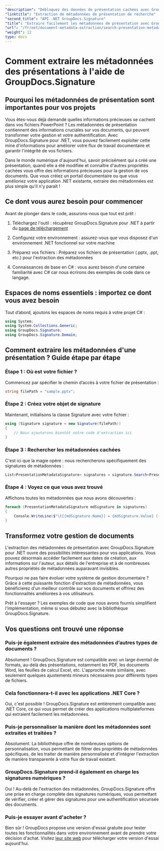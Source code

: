 ```yaml
---
"description": "Débloquez des données de présentation cachées avec GroupDocs.Signature pour .NET. Apprenez à extraire et exploiter les métadonnées pour optimiser votre système de gestion documentaire."
"linktitle": "Extraction de métadonnées de présentation de recherche"
"second_title": "API .NET GroupDocs.Signature"
"title": "Extraire facilement les métadonnées de présentation avec GroupDocs.Signature"
"url": "/fr/net/document-metadata-extraction/search-presentation-metadata-extraction/"
"weight": 12
type: docs
---
```

# Comment extraire les métadonnées des présentations à l'aide de GroupDocs.Signature

## Pourquoi les métadonnées de présentation sont importantes pour vos projets

Vous êtes-vous déjà demandé quelles informations précieuses se cachent dans vos fichiers PowerPoint ? Les métadonnées de présentation contiennent des informations cruciales sur vos documents, qui peuvent transformer votre gestion et votre authentification. Avec GroupDocs.Signature pour .NET, vous pouvez facilement exploiter cette mine d'informations pour améliorer votre flux de travail documentaire et garantir l'intégrité de vos fichiers.

Dans le monde numérique d'aujourd'hui, savoir précisément qui a créé une présentation, quand elle a été modifiée et connaître d'autres propriétés cachées vous offre des informations précieuses pour la gestion de vos documents. Que vous créiez un portail documentaire ou que vous amélioriez votre application .NET existante, extraire des métadonnées est plus simple qu'il n'y paraît !

## Ce dont vous aurez besoin pour commencer

Avant de plonger dans le code, assurons-nous que tout est prêt :

1. Téléchargez l'outil : récupérez GroupDocs.Signature pour .NET à partir du [page de téléchargement](https://releases.groupdocs.com/signature/net/)
   
2. Configurez votre environnement : assurez-vous que vous disposez d'un environnement .NET fonctionnel sur votre machine
   
3. Préparez vos fichiers : Préparez vos fichiers de présentation (.pptx, .ppt, etc.) pour l'extraction des métadonnées
   
4. Connaissances de base en C# : vous aurez besoin d'une certaine familiarité avec C# car nous écrirons des exemples de code dans ce langage.

## Espaces de noms essentiels : importez ce dont vous avez besoin

Tout d’abord, ajoutons les espaces de noms requis à votre projet C# :

```csharp
using System;
using System.Collections.Generic;
using GroupDocs.Signature;
using GroupDocs.Signature.Domain;
```

## Comment extraire les métadonnées d'une présentation ? Guide étape par étape

### Étape 1 : Où est votre fichier ?

Commencez par spécifier le chemin d’accès à votre fichier de présentation :

```csharp
string filePath = "sample.pptx";
```

### Étape 2 : Créez votre objet de signature

Maintenant, initialisons la classe Signature avec votre fichier :

```csharp
using (Signature signature = new Signature(filePath))
{
    // Nous ajouterons bientôt notre code d'extraction ici
}
```

### Étape 3 : Rechercher les métadonnées cachées

C'est ici que la magie opère : nous rechercherons spécifiquement des signatures de métadonnées :

```csharp
List<PresentationMetadataSignature> signatures = signature.Search<PresentationMetadataSignature>(SignatureType.Metadata);
```

### Étape 4 : Voyez ce que vous avez trouvé

Affichons toutes les métadonnées que nous avons découvertes :

```csharp
foreach (PresentationMetadataSignature mdSignature in signatures)
{
    Console.WriteLine($"\t[{mdSignature.Name}] = {mdSignature.Value} ({mdSignature.Type})");
}
```

## Transformez votre gestion de documents

L'extraction des métadonnées de présentation avec GroupDocs.Signature pour .NET ouvre des possibilités intéressantes pour vos applications. Vous pouvez désormais accéder facilement aux dates de création, aux informations sur l'auteur, aux détails de l'entreprise et à de nombreuses autres propriétés de métadonnées auparavant invisibles.

Pourquoi ne pas faire évoluer votre système de gestion documentaire ? Grâce à cette puissante fonction d'extraction de métadonnées, vous bénéficierez d'un meilleur contrôle sur vos documents et offrirez des fonctionnalités améliorées à vos utilisateurs.

Prêt à l'essayer ? Les exemples de code que nous avons fournis simplifient l'implémentation, même si vous débutez avec la bibliothèque GroupDocs.Signature.

## Vos questions ont trouvé une réponse

### Puis-je également extraire des métadonnées d’autres types de documents ?

Absolument ! GroupDocs.Signature est compatible avec un large éventail de formats, au-delà des présentations, notamment les PDF, les documents Word, les feuilles de calcul Excel, etc. L'approche reste similaire, avec seulement quelques ajustements mineurs nécessaires pour différents types de fichiers.

### Cela fonctionnera-t-il avec les applications .NET Core ?

Oui, c'est possible ! GroupDocs.Signature est entièrement compatible avec .NET Core, ce qui vous permet de créer des applications multiplateformes qui extraient facilement les métadonnées.

### Puis-je personnaliser la manière dont les métadonnées sont extraites et traitées ?

Absolument. La bibliothèque offre de nombreuses options de personnalisation, vous permettant de filtrer des propriétés de métadonnées spécifiques, de les traiter de manière personnalisée et d'intégrer l'extraction de manière transparente à votre flux de travail existant.

### GroupDocs.Signature prend-il également en charge les signatures numériques ?

Oui ! Au-delà de l'extraction des métadonnées, GroupDocs.Signature offre une prise en charge complète des signatures numériques, vous permettant de vérifier, créer et gérer des signatures pour une authentification sécurisée des documents.

### Puis-je essayer avant d'acheter ?

Bien sûr ! GroupDocs propose une version d'essai gratuite pour tester toutes les fonctionnalités dans votre environnement avant de prendre votre décision d'achat. Visitez [leur site web](https://releases.groupdocs.com/) pour télécharger votre version d'essai aujourd'hui.